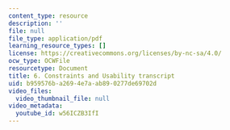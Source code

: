```yaml
---
content_type: resource
description: ''
file: null
file_type: application/pdf
learning_resource_types: []
license: https://creativecommons.org/licenses/by-nc-sa/4.0/
ocw_type: OCWFile
resourcetype: Document
title: 6. Constraints and Usability transcript
uid: b959576b-a269-4e7a-ab89-0277de69702d
video_files:
  video_thumbnail_file: null
video_metadata:
  youtube_id: w56ICZB3IfI
---
```

